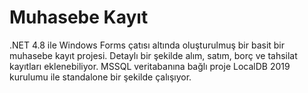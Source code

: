 # Muhasebe Kayıt
.NET 4.8 ile Windows Forms çatısı altında oluşturulmuş bir basit bir muhasebe kayıt projesi. Detaylı bir şekilde alım, satım, borç ve tahsilat kayıtları eklenebiliyor. MSSQL veritabanına bağlı proje LocalDB 2019 kurulumu ile standalone bir şekilde çalışıyor.

